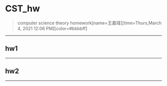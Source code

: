 # CST_hw
>computer science theory homework[name=王嘉瑋][time=Thurs,March 4, 2021 12:06 PM][color=#bbbbff]


 ---

## hw1

 ---

## hw2

 ---
